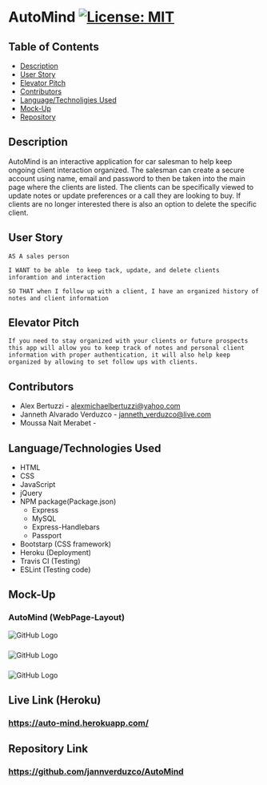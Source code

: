 # AutoMind [![License: MIT](https://img.shields.io/badge/License-MIT-yellow.svg)](https://opensource.org/licenses/MIT)

## Table of Contents
  * [Description](#Description)
  * [User Story](#User-Story)
  * [Elevator Pitch](#Elevator-Pitch)
  * [Contributors](#Contributors)
  * [Language/Technoligies Used](#Language/Technologies-Used)
  * [Mock-Up](#Mock-Up)    
  * [Repository](#Repository-Link)


## Description 
AutoMind is an interactive application for car salesman to help keep ongoing client interaction organized. The salesman can create a secure account using name, email and password to then be taken into the main page where the clients are listed. The clients can be specifically viewed to update notes or update preferences or a call they are looking to buy. If clients are no longer interested there is also an option to delete the specific client.

## User Story
```
AS A sales person

I WANT to be able  to keep tack, update, and delete clients inforamtion and interaction

SO THAT when I follow up with a client, I have an organized history of notes and client information
```
## Elevator Pitch
```
If you need to stay organized with your clients or future prospects this app will allow you to keep track of notes and personal client information with proper authentication, it will also help keep organized by allowing to set follow ups with clients. 
```
## Contributors
* Alex Bertuzzi - alexmichaelbertuzzi@yahoo.com
* Janneth Alvarado Verduzco - janneth_verduzco@live.com
* Moussa Nait Merabet -

## Language/Technologies Used
* HTML
* CSS
* JavaScript
* jQuery
* NPM package(Package.json)
   * Express
   * MySQL
   * Express-Handlebars
   * Passport
* Bootstarp (CSS framework)
* Heroku (Deployment)
* Travis CI (Testing)
* ESLint (Testing code)

## Mock-Up 

### AutoMind (WebPage-Layout)
![GitHub Logo](Assets/)

### 
![GitHub Logo](Assets/)

### 
![GitHub Logo](Assets/)

## Live Link (Heroku)
### https://auto-mind.herokuapp.com/

## Repository Link
### https://github.com/jannverduzco/AutoMind